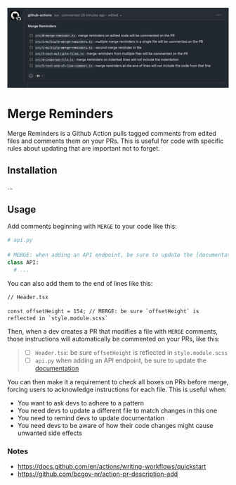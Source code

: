
![Merge Reminders Comment](https://github.com/pjflanagan/merge-reminders/blob/main/readme/comment.png?raw=true)

# Merge Reminders

Merge Reminders is a Github Action pulls tagged comments from edited files and comments them on your PRs.
This is useful for code with specific rules about updating that are important not to forget.


## Installation

...

## Usage

Add comments beginning with `MERGE` to your code like this:

```py
# api.py

# MERGE: when adding an API endpoint, be sure to update the [documentation](https://docs.example.com)
class API:
  # ...
```

You can also add them to the end of lines like this:

```tsx
// Header.tsx

const offsetHeight = 154; // MERGE: be sure `offsetHeight` is reflected in `style.module.scss`
```

Then, when a dev creates a PR that modifies a file with `MERGE` comments,
those instructions will automatically be commented on your PRs, like this:

> - [ ] `Header.tsx`: be sure `offsetHeight` is reflected in `style.module.scss`
> - [ ] `api.py` when adding an API endpoint, be sure to update the [documentation](https://docs.example.com)

You can then make it a requirement to check all boxes on PRs before merge,
forcing users to acknowledge instructions for each file. This is useful when:
- You want to ask devs to adhere to a pattern
- You need devs to update a different file to match changes in this one
- You need to remind devs to update documentation
- You need devs to be aware of how their code changes might cause unwanted side effects


### Notes

- https://docs.github.com/en/actions/writing-workflows/quickstart 
- https://github.com/bcgov-nr/action-pr-description-add